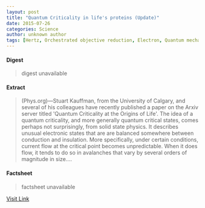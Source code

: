 ```yaml
---
layout: post
title: "Quantum Criticality in life's proteins (Update)"
date: 2015-07-26
categories: Science
author: unknown author
tags: [Hertz, Orchestrated objective reduction, Electron, Quantum mechanics, Electrical resistivity and conductivity, Quantum critical point, Heavy fermion material, Evolution, Mutation, Superconductivity, Physics, Protein, Stuart Hameroff, Chemistry, Physical sciences, Applied and interdisciplinary physics]
---
```



#### Digest
>digest unavailable

#### Extract
>(Phys.org)—Stuart Kauffman, from the University of Calgary, and several of his colleagues have recently published a paper on the Arxiv server titled 'Quantum Criticality at the Origins of Life'. The idea of a quantum criticality, and more generally quantum critical states, comes perhaps not surprisingly, from solid state physics. It describes unusual electronic states that are are balanced somewhere between conduction and insulation. More specifically, under certain conditions, current flow at the critical point becomes unpredictable. When it does flow, it tends to do so in avalanches that vary by several orders of magnitude in size....

#### Factsheet
>factsheet unavailable

[Visit Link](http://phys.org/news348144521.html)


